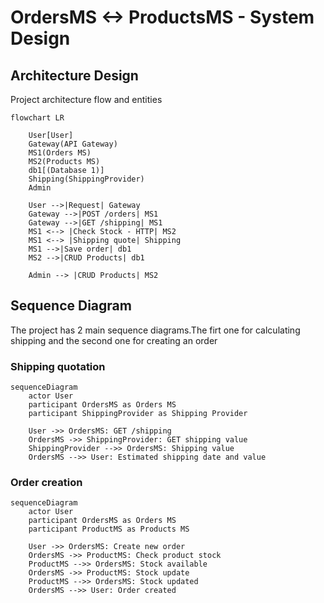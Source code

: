 # OrdersMS <-> ProductsMS - System Design

## Architecture Design
Project architecture flow and entities
```mermaid
flowchart LR

    User[User]
    Gateway(API Gateway)
    MS1(Orders MS)
    MS2(Products MS)
    db1[(Database 1)]
    Shipping(ShippingProvider)
    Admin

    User -->|Request| Gateway
    Gateway -->|POST /orders| MS1
    Gateway -->|GET /shipping| MS1
    MS1 <--> |Check Stock - HTTP| MS2
    MS1 <--> |Shipping quote| Shipping
    MS1 -->|Save order| db1
    MS2 -->|CRUD Products| db1

    Admin --> |CRUD Products| MS2
```


## Sequence Diagram
The project has 2 main sequence diagrams.The firt one for calculating shipping and the second one for creating an order

### Shipping quotation
```mermaid
sequenceDiagram
    actor User
    participant OrdersMS as Orders MS
    participant ShippingProvider as Shipping Provider
    
    User ->> OrdersMS: GET /shipping
    OrdersMS ->> ShippingProvider: GET shipping value
    ShippingProvider -->> OrdersMS: Shipping value
    OrdersMS -->> User: Estimated shipping date and value
```
### Order creation
```mermaid
sequenceDiagram
    actor User
    participant OrdersMS as Orders MS
    participant ProductMS as Products MS
    
    User ->> OrdersMS: Create new order
    OrdersMS ->> ProductMS: Check product stock
    ProductMS -->> OrdersMS: Stock available
    OrdersMS ->> ProductMS: Stock update
    ProductMS -->> OrdersMS: Stock updated
    OrdersMS -->> User: Order created
```



